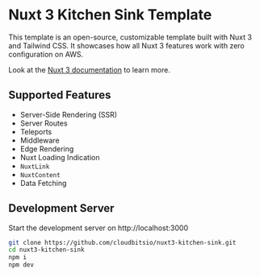 # Nuxt 3 Kitchen Sink Template

This template is an open-source, customizable template built with Nuxt 3 and Tailwind CSS. It showcases how all Nuxt 3 features work with zero configuration on AWS.

Look at the [Nuxt 3 documentation](https://nuxt.com) to learn more.

## Supported Features

- Server-Side Rendering (SSR)
- Server Routes
- Teleports
- Middleware
- Edge Rendering
- Nuxt Loading Indication
- `NuxtLink`
- `NuxtContent`
- Data Fetching

## Development Server

Start the development server on http://localhost:3000

```bash
git clone https://github.com/cloudbitsio/nuxt3-kitchen-sink.git
cd nuxt3-kitchen-sink
npm i
npm dev
```
